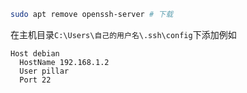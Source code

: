 ```bash
sudo apt remove openssh-server # 下载
```

在主机目录`C:\Users\自己的用户名\.ssh\config`下添加例如
```
Host debian
  HostName 192.168.1.2
  User pillar
  Port 22
```
